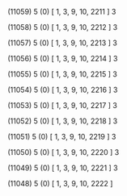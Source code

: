 (11059) 5 (0) [ 1, 3, 9, 10, 2211 ] 3 


(11058) 5 (0) [ 1, 3, 9, 10, 2212 ] 3 


(11057) 5 (0) [ 1, 3, 9, 10, 2213 ] 3 


(11056) 5 (0) [ 1, 3, 9, 10, 2214 ] 3 


(11055) 5 (0) [ 1, 3, 9, 10, 2215 ] 3 


(11054) 5 (0) [ 1, 3, 9, 10, 2216 ] 3 


(11053) 5 (0) [ 1, 3, 9, 10, 2217 ] 3 


(11052) 5 (0) [ 1, 3, 9, 10, 2218 ] 3 


(11051) 5 (0) [ 1, 3, 9, 10, 2219 ] 3 


(11050) 5 (0) [ 1, 3, 9, 10, 2220 ] 3 


(11049) 5 (0) [ 1, 3, 9, 10, 2221 ] 3 


(11048) 5 (0) [ 1, 3, 9, 10, 2222 ]  

